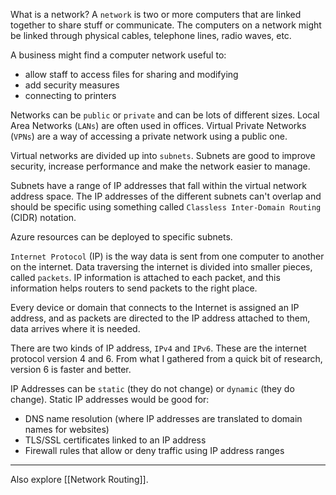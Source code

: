 What is a network? A `network` is two or more computers that are linked together to share stuff or communicate. The computers on a network might be linked through physical cables, telephone lines, radio waves, etc.

A business might find a computer network useful to:
- allow staff to access files for sharing and modifying
- add security measures
- connecting to printers

Networks can be `public` or `private` and can be lots of different sizes.
Local Area Networks (`LANs`) are often used in offices. 
Virtual Private Networks (`VPNs`) are a way of accessing a private network using a public one.

Virtual networks are divided up into `subnets`. Subnets are good to improve security, increase performance and make the network easier to manage.

Subnets have a range of IP addresses that fall within the virtual network address space. The IP addresses of the different subnets can't overlap and should be specific using something called `Classless Inter-Domain Routing` (CIDR) notation.

Azure resources can be deployed to specific subnets.

`Internet Protocol` (IP) is the way data is sent from one computer to another on the internet.
Data traversing the internet is divided into smaller pieces, called `packets`. IP information is attached to each packet, and this information helps routers to send packets to the right place.

Every device or domain that connects to the Internet is assigned an IP address, and as packets are directed to the IP address attached to them, data arrives where it is needed.

There are two kinds of IP address, `IPv4` and `IPv6`. These are the internet protocol version 4 and 6. From what I gathered from a quick bit of research, version 6 is faster and better.

IP Addresses can be `static` (they do not change) or `dynamic` (they do change).
Static IP addresses would be good for:
- DNS name resolution (where IP addresses are translated to domain names for websites)
- TLS/SSL certificates linked to an IP address
- Firewall rules that allow or deny traffic using IP address ranges

---

Also explore [[Network Routing]].